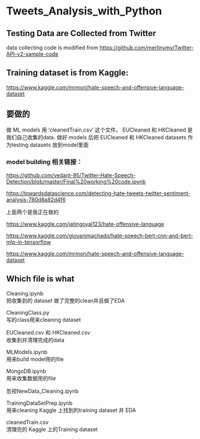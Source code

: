# Tweets_Analysis_with_Python

## Testing Data are Collected from Twitter
data collecting code is modified from https://github.com/merlinymy/Twitter-API-v2-sample-code 
## Training dataset is from Kaggle:
https://www.kaggle.com/mrmorj/hate-speech-and-offensive-language-dataset

## 要做的
做 ML models 用 ‘cleanedTrain.csv’ 这个文件。
EUCleaned 和 HKCleaned 是我们自己收集的data.
做好 models 后把 EUCleaned 和 HKCleaned datasets 作为testing datasets 放到model里面
### model building 相关链接：
https://github.com/vedant-95/Twitter-Hate-Speech-Detection/blob/master/Final%20working%20code.ipynb

https://towardsdatascience.com/detecting-hate-tweets-twitter-sentiment-analysis-780d8a82d4f6

上面两个是我正在做的

https://www.kaggle.com/jatingoyal123/hate-offensive-language

https://www.kaggle.com/giovanimachado/hate-speech-bert-cnn-and-bert-mlp-in-tensorflow

https://www.kaggle.com/mrmorj/hate-speech-and-offensive-language-dataset

## Which file is what
Cleaning.ipynb  
把收集到的 dataset 做了完整的clean并且做了EDA

CleaningClass.py  
写的class用来cleaning dataset

EUCleaned.csv 和 HKCleaned.csv  
收集到并清理完成的data

MLModels.ipynb  
用来build model用的file

MongoDB.ipynb  
用来收集数据用的file

忽视NewData_Cleaning.ipynb

TrainingDataSetPrep.ipynb  
用来cleaning Kaggle 上找到的training dataset 并 EDA

cleanedTrain.csv  
清理完的 Kaggle 上的Training dataset




